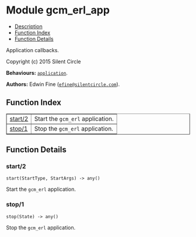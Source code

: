 

# Module gcm_erl_app #
* [Description](#description)
* [Function Index](#index)
* [Function Details](#functions)

Application callbacks.

Copyright (c) 2015 Silent Circle

__Behaviours:__ [`application`](application.md).

__Authors:__ Edwin Fine ([`efine@silentcircle.com`](mailto:efine@silentcircle.com)).

<a name="index"></a>

## Function Index ##


<table width="100%" border="1" cellspacing="0" cellpadding="2" summary="function index"><tr><td valign="top"><a href="#start-2">start/2</a></td><td>Start the <code>gcm_erl</code> application.</td></tr><tr><td valign="top"><a href="#stop-1">stop/1</a></td><td>Stop the <code>gcm_erl</code> application.</td></tr></table>


<a name="functions"></a>

## Function Details ##

<a name="start-2"></a>

### start/2 ###

`start(StartType, StartArgs) -> any()`

Start the `gcm_erl` application.

<a name="stop-1"></a>

### stop/1 ###

`stop(State) -> any()`

Stop the `gcm_erl` application.

